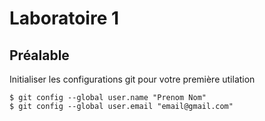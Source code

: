 # Laboratoire 1
## Préalable
Initialiser les configurations git pour votre première utilation
```
$ git config --global user.name "Prenom Nom"
$ git config --global user.email "email@gmail.com"
```

